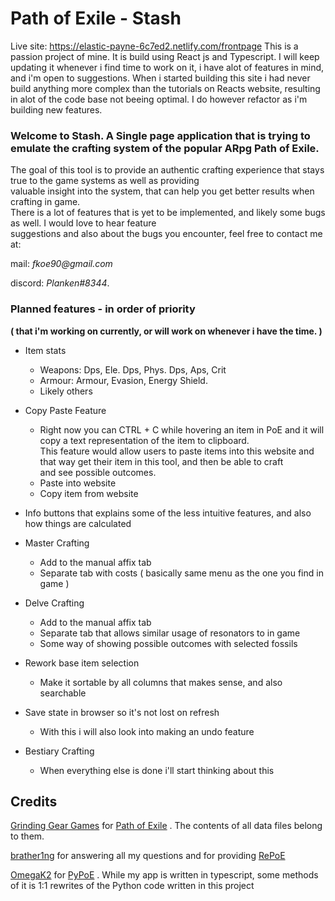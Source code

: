 # Path of Exile - Stash
Live site: https://elastic-payne-6c7ed2.netlify.com/frontpage
This is a passion project of mine. It is build using React js and Typescript.
I will keep updating it whenever i find time to work on it, i have alot of features in mind, and i'm open to suggestions.
When i started building this site i had never build anything more complex than the tutorials on Reacts website, resulting in alot of the code base not beeing optimal. I do however refactor as i'm building new features.

### Welcome to Stash. A Single page application that is trying to emulate the crafting system of the popular ARpg Path of Exile.

The goal of this tool is to provide an authentic crafting experience that stays true to the game systems as well as providing  
valuable insight into the system, that can help you get better results when crafting in game.  
There is a lot of features that is yet to be implemented, and likely some bugs as well. I would love to hear feature  
suggestions and also about the bugs you encounter, feel free to contact me at:

mail: _fkoe90@gmail.com_

discord: _Planken#8344_.

### Planned features - in order of priority

**( that i'm working on currently, or will work on whenever i have the time. )**

- Item stats

  - Weapons: Dps, Ele. Dps, Phys. Dps, Aps, Crit
  - Armour: Armour, Evasion, Energy Shield.
  - Likely others

- Copy Paste Feature

  - Right now you can CTRL + C while hovering an item in PoE and it will copy a text representation of the item to clipboard.  
    This feature would allow users to paste items into this website and that way get their item in this tool, and then be able to craft  
    and see possible outcomes.
  - Paste into website
  - Copy item from website

- Info buttons that explains some of the less intuitive features, and also how things are calculated

- Master Crafting

  - Add to the manual affix tab
  - Separate tab with costs ( basically same menu as the one you find in game )

- Delve Crafting

  - Add to the manual affix tab
  - Separate tab that allows similar usage of resonators to in game
  - Some way of showing possible outcomes with selected fossils

- Rework base item selection

  - Make it sortable by all columns that makes sense, and also searchable

- Save state in browser so it's not lost on refresh

  - With this i will also look into making an undo feature

- Bestiary Crafting
  - When everything else is done i'll start thinking about this

## Credits

[Grinding Gear Games](http://www.grindinggear.com/) for [Path of Exile](https://www.pathofexile.com/) . The contents of all data files belong to them.

[brather1ng](https://github.com/brather1ng) for answering all my questions and for providing [RePoE](https://github.com/brather1ng/RePoE)

[OmegaK2](https://github.com/OmegaK2/) for [PyPoE](https://github.com/OmegaK2/PyPoE) . While my app is written in typescript, some methods of it is 1:1 rewrites of the Python code written in this project
